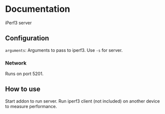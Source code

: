 # Documentation

iPerf3 server

## Configuration

`arguments`: Arguments to pass to iperf3. Use `-s` for server.

### Network

Runs on port 5201.

## How to use

Start addon to run server. Run iperf3 client (not included) on another device to measure performance.
